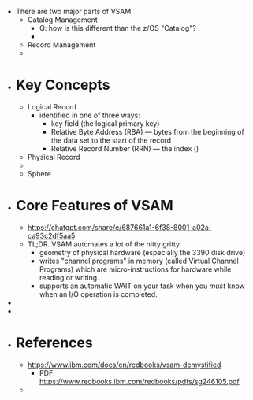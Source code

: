 - There are two major parts of VSAM
	- Catalog Management
		- Q: how is this different than the z/OS "Catalog"?
		-
	- Record Management
	-
- # Key Concepts
	- Logical Record
		- identified in one of three ways:
			- key field (the logical primary key)
			- Relative Byte Address (RBA) — bytes from the beginning of the data set to the start of the record
			- Relative Record Number (RRN) — the index ()
	- Physical Record
	-
	- Sphere
- # Core Features of VSAM
	- https://chatgpt.com/share/e/687661a1-6f38-8001-a02a-ca93c2df5aa5
	- TL;DR. VSAM automates a lot of the nitty gritty
		- geometry of physical hardware (especially the 3390 disk drive)
		- writes "channel programs" in memory (called Virtual Channel Programs) which are micro-instructions for hardware while reading or writing.
		- supports an automatic WAIT on your task when you _must_ know when an I/O operation is completed.
-
-
- # References
	- https://www.ibm.com/docs/en/redbooks/vsam-demystified
		- PDF: https://www.redbooks.ibm.com/redbooks/pdfs/sg246105.pdf
	-